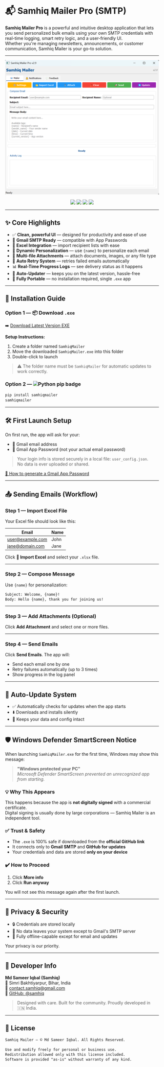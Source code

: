 # 📬 Samhiq Mailer Pro (SMTP)

**Samhiq Mailer Pro** is a powerful and intuitive desktop application that lets you send personalized bulk emails using your own SMTP credentials with real-time logging, smart retry logic, and a user-friendly UI.  
Whether you're managing newsletters, announcements, or customer communication, Samhiq Mailer is your go-to solution.

---

<p align="center">
  <img src="SamhiqMailer.png" alt="Samhiq Mailer Screenshot" width="700">
</p>

<p align="center">
  <img src="https://img.shields.io/badge/SMTP%20Supported-blue?style=flat-square" />
  <img src="https://img.shields.io/badge/Status-Stable-brightgreen?style=flat-square" />
  <img src="https://img.shields.io/badge/Platform-Windows%20%7C%20Linux %20%7C%20 Python-orange?style=flat-square" />
  <img src="https://img.shields.io/badge/License-MIT-red?style=flat-square" />
</p>

---

## ✨ Core Highlights

- ✅ **Clean, powerful UI** — designed for productivity and ease of use  
- 📧 **Gmail SMTP Ready** — compatible with App Passwords  
- 📂 **Excel Integration** — import recipient lists with ease  
- 📝 **Dynamic Personalization** — use `{name}` to personalize each email  
- 📎 **Multi-file Attachments** — attach documents, images, or any file type  
- 🔄 **Auto Retry System** — retries failed emails automatically  
- 📊 **Real-Time Progress Logs** — see delivery status as it happens  
- 🔧 **Auto-Updater** — keeps you on the latest version, hassle-free  
- 💼 **Fully Portable** — no installation required, single `.exe` app  

---

## 🚀 Installation Guide

### Option 1 — 📦 Download `.exe`

➡️ [Download Latest Version EXE](https://github.com/samhiq/SamhiqMailer/releases/latest/download/SamhiqMailer.exe)

**Setup Instructions:**

1. Create a folder named `SamhiqMailer`  
2. Move the downloaded `SamhiqMailer.exe` into this folder  
3. Double-click to launch  

> ⚠️ The folder name must be `SamhiqMailer` for automatic updates to work correctly.

### Option 2 — <img src="https://img.shields.io/badge/Python-Install-blue?logo=python&logoColor=white&style=flat-square" alt="Python pip badge" height="20"/>

```bash
pip install samhiqmailer
samhiqmailer
```

---

## 🛠️ First Launch Setup

On first run, the app will ask for your:

- 📧 Gmail email address  
- 🔐 Gmail App Password (not your actual email password)

> Your login info is stored securely in a local file: `user_config.json`.  
> No data is ever uploaded or shared.

[📖 How to generate a Gmail App Password](https://support.google.com/accounts/answer/185833)

---

## 📤 Sending Emails (Workflow)

### Step 1 — Import Excel File

Your Excel file should look like this:

| Email              | Name     |
|--------------------|----------|
| user@example.com   | John     |
| jane@domain.com    | Jane     |

Click **📁 Import Excel** and select your `.xlsx` file.

---

### Step 2 — Compose Message

Use `{name}` for personalization:

```
Subject: Welcome, {name}!
Body: Hello {name}, thank you for joining us!
```

---

### Step 3 — Add Attachments (Optional)

Click **Add Attachment** and select one or more files.

---

### Step 4 — Send Emails

Click **Send Emails**. The app will:

- Send each email one by one  
- Retry failures automatically (up to 3 times)  
- Show progress in the log panel  

---

## 🔄 Auto-Update System

- ✅ Automatically checks for updates when the app starts  
- ⬇️ Downloads and installs silently  
- 🔐 Keeps your data and config intact  

---

## 🛡️ Windows Defender SmartScreen Notice

When launching `SamhiqMailer.exe` for the first time, Windows may show this message:

> **"Windows protected your PC"**  
> *Microsoft Defender SmartScreen prevented an unrecognized app from starting.*

### 💡 Why This Appears

This happens because the app is **not digitally signed** with a commercial certificate.  
Digital signing is usually done by large corporations — Samhiq Mailer is an independent tool.

### ✅ Trust & Safety

- The `.exe` is 100% safe if downloaded from the **official GitHub link**  
- It connects only to **Gmail SMTP** and **GitHub for updates**  
- Your credentials and data are stored **only on your device**

### ✔️ How to Proceed

1. Click **More info**  
2. Click **Run anyway**  

You will not see this message again after the first launch.

---

## 🔐 Privacy & Security

- 🔒 Credentials are stored locally  
- 🧱 No data leaves your system except to Gmail's SMTP server  
- 📴 Fully offline-capable except for email and updates  

Your privacy is our priority.

---

## 👤 Developer Info

**Md Sameer Iqbal (Samhiq)**  
📍 Simri Bakhtiyarpur, Bihar, India  
📧 [contact.samhiq@gmail.com](mailto:contact.samhiq@gmail.com)  
🔗 [GitHub: @samhiq](https://github.com/samhiq)

> Designed with care. Built for the community. Proudly developed in 🇮🇳 India.

---

## 📄 License

```
Samhiq Mailer — © Md Sameer Iqbal. All Rights Reserved.

Use and modify freely for personal or business use.
Redistribution allowed only with this license included.
Software is provided "as-is" without warranty of any kind.
```
